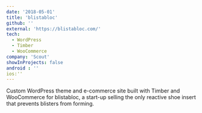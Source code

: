 ```yaml
---
date: '2018-05-01'
title: 'blistabloc'
github: ''
external: 'https://blistabloc.com/'
tech:
  - WordPress
  - Timber
  - WooCommerce
company: 'Scout'
showInProjects: false
android : ''
ios:''
---
```


Custom WordPress theme and e-commerce site built with Timber and WooCommerce for blistabloc, a start-up selling the only reactive shoe insert that prevents blisters from forming.
